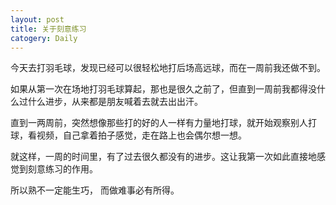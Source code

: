 ```yaml
---
layout: post
title: 关于刻意练习
catogery: Daily
---
```


今天去打羽毛球，发现已经可以很轻松地打后场高远球，而在一周前我还做不到。  

如果从第一次在场地打羽毛球算起，那也是很久之前了，但直到一周前我都得没什么过什么进步，从来都是朋友喊着去就去出出汗。    

直到一两周前，突然想像那些打的好的人一样有力量地打球，就开始观察别人打球，看视频，自己拿着拍子感觉，走在路上也会偶尔想一想。    

就这样，一周的时间里，有了过去很久都没有的进步。这让我第一次如此直接地感觉到刻意练习的作用。  

所以熟不一定能生巧， 而做难事必有所得。


